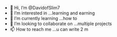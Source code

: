 - 👋 Hi, I’m @DavidofSlim7
- 👀 I’m interested in ...learning and earning
- 🌱 I’m currently learning ...how to
- 💞️ I’m looking to collaborate on ...multiple projects 
- 📫 How to reach me ...u can write 2 m

<!---
DavidofSlim7/DavidofSlim7 is a ✨ special ✨ repository because its `README.md` (this file) appears on your GitHub profile.
You can click the Preview link to take a look at your changes.
--->
